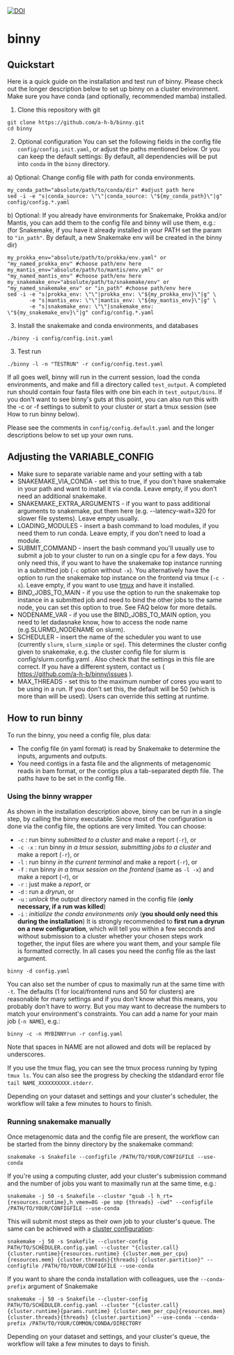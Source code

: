 [![DOI](https://zenodo.org/badge/327396590.svg)](https://zenodo.org/badge/latestdoi/327396590)



# binny

## Quickstart
Here is a quick guide on the installation and test run of binny. Please check out the longer description below to set up binny on a cluster environment.
Make sure you have conda (and optionally, recommended mamba) installed.

1) Clone this repository with git
```
git clone https://github.com/a-h-b/binny.git
cd binny
```

2) Optional configuration 
You can set the following fields in the config file `config/config.init.yaml`, or adjust the paths mentioned below. Or you can keep the default settings: By default, all dependencies will be put into `conda` in the `binny` directory.

a) Optional: Change config file with path for conda environments.
```
my_conda_path="absolute/path/to/conda/dir" #adjust path here
sed -i -e "s|conda_source: \"\"|conda_source: \"${my_conda_path}\"|g" config/config.*.yaml
```

b) Optional: If you already have environments for Snakemake, Prokka and/or Mantis, you can add them to the config file and binny will use them, e.g.:
(for Snakemake, if you have it already installed in your PATH set the param to `"in_path"`. By default, a new Snakemake env will be created in the binny dir)
```
my_prokka_env="absolute/path/to/prokka/env.yaml" or "my_named_prokka_env" #choose path/env here
my_mantis_env="absolute/path/to/mantis/env.yml" or "my_named_mantis_env" #choose path/env here
my_snakemake_env="absolute/path/to/snakemake/env" or "my_named_snakemake_env" or "in_path" #choose path/env here
sed -i -e "s|prokka_env: \"\"|prokka_env: \"${my_prokka_env}\"|g" \
       -e "s|mantis_env: \"\"|mantis_env: \"${my_mantis_env}\"|g" \
       -e "s|snakemake_env: \"\"|snakemake_env: \"${my_snakemake_env}\"|g" config/config.*.yaml
```

3) Install the snakemake and conda environments, and databases
```
./binny -i config/config.init.yaml 
```

3) Test run
```
./binny -l -n "TESTRUN" -r config/config.test.yaml
```
If all goes well, binny will run in the current session, load the conda environments, and make and fill a directory called `test_output`. A completed run should contain four fasta files with one bin each in `test_output/bins`. 
If you don't want to see binny's guts at this point, you can also run this with the -c or -f settings to submit to your cluster or start a tmux session (see How to run binny below). 

Please see the comments in `config/config.default.yaml` and the longer descriptions below to set up your own runs.

## Adjusting the VARIABLE_CONFIG
* Make sure to separate variable name and your setting with a tab
* SNAKEMAKE_VIA_CONDA - set this to true, if you don't have snakemake in your path and want to install it via conda. Leave empty, if you don't need an additional snakemake.
* SNAKEMAKE_EXTRA_ARGUMENTS - if you want to pass additional arguments to snakemake, put them here (e.g. --latency-wait=320 for slower file systems). Leave empty usually.
* LOADING_MODULES - insert a bash command to load modules, if you need them to run conda. Leave empty, if you don't need to load a module.
* SUBMIT_COMMAND - insert the bash command you'll usually use to submit a job to your cluster to run on a single cpu for a few days. You only need this, if you want to have the snakemake top instance running in a submitted job (`-c` option without `-x`). You alternatively have the option to run the snakemake top instance on the frontend via tmux (`-c -x`). Leave empty, if you want to use [tmux](https://github.com/tmux/tmux/wiki) and have it installed.
* BIND_JOBS_TO_MAIN - if you use the option to run the snakemake top instance in a submitted job and need to bind the other jobs to the same node, you can set this option to true. See FAQ below for more details.
* NODENAME_VAR - if you use the BIND_JOBS_TO_MAIN option, you need to let dadasnake know, how to access the node name (e.g.SLURMD_NODENAME on slurm).
* SCHEDULER - insert the name of the scheduler you want to use (currently `slurm`, `slurm_simple` or `sge`). This determines the cluster config given to snakemake, e.g. the cluster config file for slurm is config/slurm.config.yaml . Also check that the settings in this file are correct. If you have a different system, contact us ( https://github.com/a-h-b/binny/issues ).
* MAX_THREADS - set this to the maximum number of cores you want to be using in a run. If you don't set this, the default will be 50 (which is more than will be used). Users can override this setting at runtime.



## How to run binny
To run the binny, you need a config file, plus data: 
* The config file (in yaml format) is read by Snakemake to determine the inputs, arguments and outputs. 
* You need contigs in a fasta file and the alignments of metagenomic reads in bam format, or the contigs plus a tab-separated depth file. The paths have to be set in the config file. 

### Using the binny wrapper
As shown in the installation description above, binny can be run in a single step, by calling the binny executable. Since most of the configuration is done via the config file, the options are very limited. You can choose:
* `-c` : run binny *submitted to a cluster* and make a report (`-r`), or
* `-c -x` : run binny *in a tmux session, submitting jobs to a cluster* and make a report (`-r`), or
* `-l` : run binny *in the current terminal* and make a report (`-r`), or
* `-f` : run binny *in a tmux session on the frontend* (same as `-l -x`) and make a report (-r), or
* `-r` : just make a *report*, or 
* `-d` : run a *dryrun*, or 
* `-u` : *unlock* the output directory named in the config file (**only necessary, if a run was killed**)
* `-i` : *initialize the conda environments only* (**you should only need this during the installation**) 
It is strongly recommended to **first run a dryrun on a new configuration**, which will tell you within a few seconds and without submission to a cluster whether your chosen steps work together, the input files are where you want them, and your sample file is formatted correctly. In all cases you need the config file as the last argument. 
```
binny -d config.yaml
```
You can also set the number of cpus to maximally run at the same time with `-t`. The defaults (1 for local/frontend runs and 50 for clusters) are reasonable for many settings and if you don't know what this means, you probably don't have to worry. But you may want to decrease the numbers to match your environment's constraints.
You can add a name for your main job (`-n NAME`), e.g.:
```
binny -c -n MYBINNYrun -r config.yaml
```
Note that spaces in NAME are not allowed and dots will be replaced by underscores.

If you use the tmux flag, you can see the tmux process running by typing `tmux ls`. You can also see the progress by checking the stdandard error file `tail NAME_XXXXXXXXXX.stderr`.

Depending on your dataset and settings and your cluster's scheduler, the workflow will take a few minutes to hours to finish. 

### Running snakemake manually
Once metagenomic data and the config file are present, the workflow can be started from the binny directory by the snakemake command:
```
snakemake -s Snakefile --configfile /PATH/TO/YOUR/CONFIGFILE --use-conda
```
If you're using a computing cluster, add your cluster's submission command and the number of jobs you want to maximally run at the same time, e.g.:
```
snakemake -j 50 -s Snakefile --cluster "qsub -l h_rt={resources.runtime},h_vmem=8G -pe smp {threads} -cwd" --configfile /PATH/TO/YOUR/CONFIGFILE --use-conda 
```
This will submit most steps as their own job to your cluster's queue. The same can be achieved with a [cluster configuration](https://snakemake.readthedocs.io/en/stable/executing/cluster-cloud.html#cluster-execution):
```
snakemake -j 50 -s Snakefile --cluster-config PATH/TO/SCHEDULER.config.yaml --cluster "{cluster.call} {cluster.runtime}{resources.runtime} {cluster.mem_per_cpu}{resources.mem} {cluster.threads}{threads} {cluster.partition}" --configfile /PATH/TO/YOUR/CONFIGFILE --use-conda
```
If you want to share the conda installation with colleagues, use the `--conda-prefix` argument of Snakemake
```
snakemake -j 50 -s Snakefile --cluster-config PATH/TO/SCHEDULER.config.yaml --cluster "{cluster.call} {cluster.runtime}{params.runtime} {cluster.mem_per_cpu}{resources.mem} {cluster.threads}{threads} {cluster.partition}" --use-conda --conda-prefix /PATH/TO/YOUR/COMMON/CONDA/DIRECTORY
```
Depending on your dataset and settings, and your cluster's queue, the workflow will take a few minutes to days to finish.
